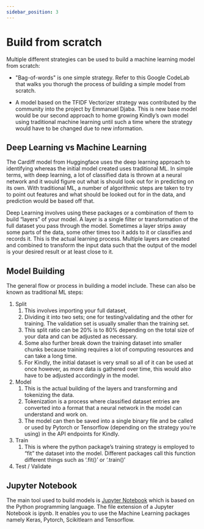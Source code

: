 ```yaml
---
sidebar_position: 3
---
```


# Build from scratch

Multiple different strategies can be used to build a machine learning model from scratch:

- "Bag-of-words" is one simple strategy. Refer to this Google CodeLab that walks you thorugh the process of building a simple model from scratch.

- A model based on the TFIDF Vectorizer strategy was contributed by the community into the project by Emmanuel Djaba. This is new base model would be our second approach to home growing Kindly’s own model using traditional machine learning until such a time where the strategy would have to be changed due to new information.

## Deep Learning vs Machine Learning

The Cardiff model from Huggingface uses the deep learning approach to identifying whereas the initial model created uses traditional ML. In simple terms, with deep learning, a lot of classified data is thrown at a neural network and it would figure out what is should look out for in predicting on its own. With traditional ML, a number of algorithmic steps are taken to try to point out features and what should be looked out for in the data, and prediction would be based off that.

Deep Learning involves using these packages or a combination of them to build “layers” of your model. A layer is a single filter or transformation of the full dataset you pass through the model. Sometimes a layer strips away some parts of the data, some other times too it adds to it or classifies and records it. This is the actual learning process. Multiple layers are created and combined to transform the input data such that the output of the model is your desired result or at least close to it. 

## Model Building

The general flow or process in building a model include. These can also be known as traditional ML steps:

1. Split
	1. This involves importing your full dataset,
	2. Dividing it into two sets; one for testing/validating and the other for training. The validation set is usually smaller than the training set.
	3. This split ratio can be 20% is to 80% depending on the total size of your data and can be adjusted as necessary.
	4. Some also further break down the training dataset into smaller chunks because training requires a lot of computing resources and can take a long time.
	5. For Kindly, the initial dataset is very small so all of it can be used at once however, as more data is gathered over time, this would also have to be adjusted accordingly in the model.
2. Model
	1. This is the actual building of the layers and transforming and tokenizing the data.
	2. Tokenization is a process where classified dataset entries are converted into a format that a neural network in the model can understand and work on.
	3. The model can then be saved into a single binary file and be called or used by Pytorch or Tensorflow (depending on the strategy you’re using) in the API endpoints for Kindly.
3. Train
	1. This is where the python package’s training strategy is employed to “fit” the dataset into the model. Different packages call this function different things such as ‘.fit()’ or ‘.train()’
4. Test / Validate

## Jupyter Notebook

The main tool used to build models is [Jupyter Notebook](https://jupyter.org/) which is based on the Python programming language. The file extension of a Jupyter Notebook is ipynb. It enables you to use the Machine Learning packages namely Keras, Pytorch, Scikitlearn and Tensorflow. 